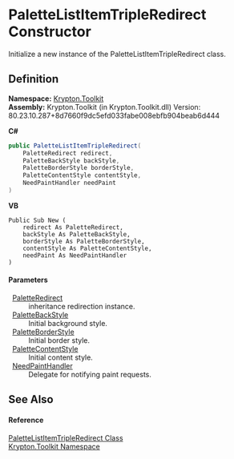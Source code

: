 # PaletteListItemTripleRedirect Constructor


Initialize a new instance of the PaletteListItemTripleRedirect class.



## Definition
**Namespace:** <a href="79d2eac2-21f4-54ff-7552-b20c33c30600.md">Krypton.Toolkit</a>  
**Assembly:** Krypton.Toolkit (in Krypton.Toolkit.dll) Version: 80.23.10.287+8d7660f9dc5efd033fabe008ebfb904beab6d444

**C#**
``` C#
public PaletteListItemTripleRedirect(
	PaletteRedirect redirect,
	PaletteBackStyle backStyle,
	PaletteBorderStyle borderStyle,
	PaletteContentStyle contentStyle,
	NeedPaintHandler needPaint
)
```
**VB**
``` VB
Public Sub New ( 
	redirect As PaletteRedirect,
	backStyle As PaletteBackStyle,
	borderStyle As PaletteBorderStyle,
	contentStyle As PaletteContentStyle,
	needPaint As NeedPaintHandler
)
```



#### Parameters
<dl><dt>  <a href="eb4bd14d-b283-a570-c104-b4d55603d473.md">PaletteRedirect</a></dt><dd>inheritance redirection instance.</dd><dt>  <a href="c97e1038-2648-15dd-eb6c-99b5855419c6.md">PaletteBackStyle</a></dt><dd>Initial background style.</dd><dt>  <a href="b1fca4a5-050c-8382-9a04-e92bf0a4f34f.md">PaletteBorderStyle</a></dt><dd>Initial border style.</dd><dt>  <a href="e51bbd11-7fb5-8388-9a31-63383b173303.md">PaletteContentStyle</a></dt><dd>Initial content style.</dd><dt>  <a href="33f685bd-f838-7c82-3e84-2827dccd141e.md">NeedPaintHandler</a></dt><dd>Delegate for notifying paint requests.</dd></dl>

## See Also


#### Reference
<a href="f84fd5c9-0259-88c4-6ad6-e65687cd1861.md">PaletteListItemTripleRedirect Class</a>  
<a href="79d2eac2-21f4-54ff-7552-b20c33c30600.md">Krypton.Toolkit Namespace</a>  
